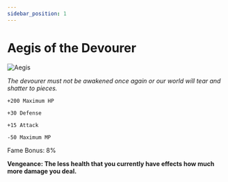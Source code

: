```yaml
---
sidebar_position: 1
---
```


# Aegis of the Devourer

![Aegis](https://vwiki.valorserver.com/api/item/picture/aegis%20of%20the%20devourer)

<i>The devourer must not be awakened once again or our world will tear and shatter to pieces.</i>

    +200 Maximum HP
    
    +30 Defense
    
    +15 Attack
    
    -50 Maximum MP
    
Fame Bonus: 8%

**Vengeance: The less health that you currently have effects how much more damage you deal.**
